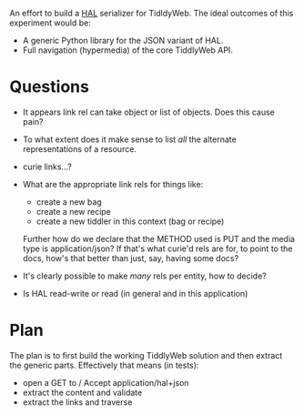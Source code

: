 An effort to build a
[HAL](http://stateless.co/hal_specification.html) serializer for
TidldyWeb. The ideal outcomes of this experiment would be:

* A generic Python library for the JSON variant of HAL.
* Full navigation (hypermedia) of the core TiddlyWeb API.

Questions
=========

* It appears link rel can take object or list of objects. Does
  this cause pain?
* To what extent does it make sense to list _all_ the alternate
  representations of a resource.
* curie links...?
* What are the appropriate link rels for things like:
  * create a new bag
  * create a new recipe
  * create a new tiddler in this context (bag or recipe)
  
  Further how do we declare that the METHOD used is PUT and the
  media type is application/json? If that's what curie'd rels are
  for, to point to the docs, how's that better than just, say, 
  having some docs?
* It's clearly possible to make _many_ rels per entity, how to
  decide?
* Is HAL read-write or read (in general and in this application)

Plan
====

The plan is to first build the working TiddlyWeb solution and then
extract the generic parts. Effectively that means (in tests):

* open a GET to / Accept application/hal+json
* extract the content and validate
* extract the links and traverse


